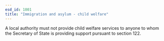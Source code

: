 ```yaml
---
esd_id: 1001
title: "Immigration and asylum - child welfare"
---
```


A local authority must not provide child welfare services to anyone to whom the Secretary of State is providing support pursuant to section 122.

